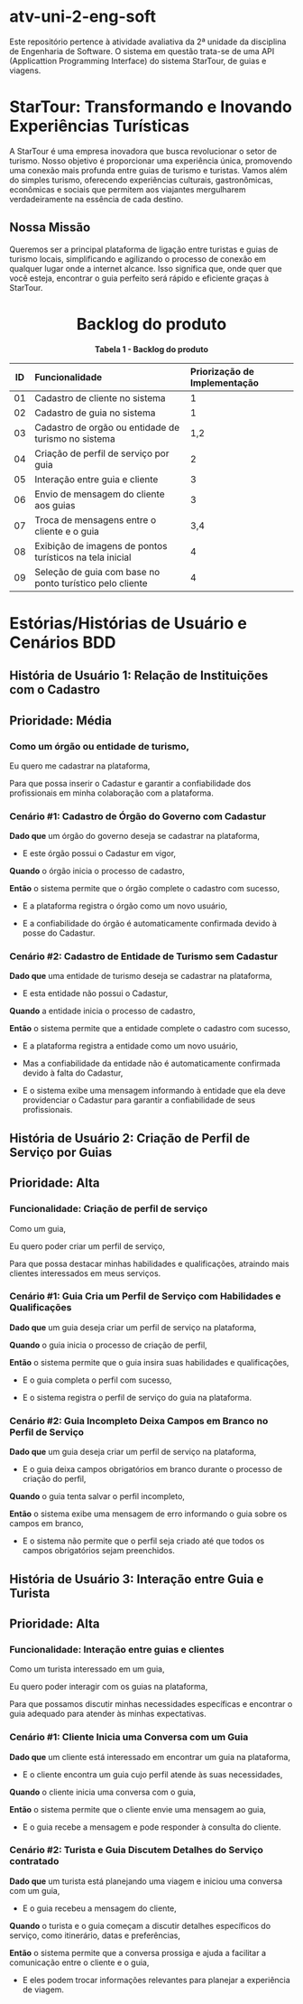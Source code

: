 # atv-uni-2-eng-soft
Este repositório pertence à atividade avaliativa da 2ª unidade da disciplina de Engenharia de Software.
O sistema em questão trata-se de uma API (Applicattion Programming Interface) do sistema StarTour, de guias e viagens.

# StarTour: Transformando e Inovando Experiências Turísticas

A StarTour é uma empresa inovadora que busca revolucionar o setor de turismo. Nosso objetivo é proporcionar uma experiência única, promovendo uma conexão mais profunda entre guias de turismo e turistas. Vamos além do simples turismo, oferecendo experiências culturais, gastronômicas, econômicas e sociais que permitem aos viajantes mergulharem verdadeiramente na essência de cada destino.

## Nossa Missão

Queremos ser a principal plataforma de ligação entre turistas e guias de turismo locais, simplificando e agilizando o processo de conexão em qualquer lugar onde a internet alcance. Isso significa que, onde quer que você esteja, encontrar o guia perfeito será rápido e eficiente graças à StarTour.

<h1 align="center">Backlog do produto</h1>
<div align="center"><strong>Tabela 1 - Backlog do produto</strong>
  
| ID | Funcionalidade | Priorização de Implementação |
|:--:|:---------------|:-----------------------------|
| 01 | Cadastro de cliente no sistema | 1 |
| 02 | Cadastro de guia no sistema | 1 |
| 03 | Cadastro de orgão ou entidade de turismo no sistema | 1,2 |
| 04 | Criação de perfil de serviço por guia | 2 |
| 05 | Interação entre guia e cliente | 3 |
| 06 | Envio de mensagem do cliente aos guias | 3 |
| 07 | Troca de mensagens entre o cliente e o guia | 3,4 |
| 08 | Exibição de imagens de pontos turísticos na tela inicial | 4 |
| 09 | Seleção de guia com base no ponto turístico pelo cliente | 4 |

</div>

# Estórias/Histórias de Usuário e Cenários BDD

##  História de Usuário 1: Relação de Instituições com o Cadastro
##  Prioridade: Média

### Como um órgão ou entidade de turismo,

Eu quero me cadastrar na plataforma,

Para que possa inserir o Cadastur e garantir a confiabilidade dos profissionais em minha colaboração com a plataforma.

### Cenário #1: Cadastro de Órgão do Governo com Cadastur

**Dado que** um órgão do governo deseja se cadastrar na plataforma,

- E este órgão possui o Cadastur em vigor,

**Quando** o órgão inicia o processo de cadastro,

**Então** o sistema permite que o órgão complete o cadastro com sucesso,

- E a plataforma registra o órgão como um novo usuário,

- E a confiabilidade do órgão é automaticamente confirmada devido à posse do Cadastur.

### Cenário #2: Cadastro de Entidade de Turismo sem Cadastur

**Dado que** uma entidade de turismo deseja se cadastrar na plataforma,

- E esta entidade não possui o Cadastur,

**Quando** a entidade inicia o processo de cadastro,

**Então** o sistema permite que a entidade complete o cadastro com sucesso,

- E a plataforma registra a entidade como um novo usuário,

- Mas a confiabilidade da entidade não é automaticamente confirmada devido à falta do Cadastur,

- E o sistema exibe uma mensagem informando à entidade que ela deve providenciar o Cadastur para garantir a confiabilidade de seus profissionais.

## História de Usuário 2: Criação de Perfil de Serviço por Guias
##  Prioridade: Alta

### Funcionalidade: Criação de perfil de serviço

Como um guia,

Eu quero poder criar um perfil de serviço,

Para que possa destacar minhas habilidades e qualificações, atraindo mais clientes interessados em meus serviços.

### Cenário #1: Guia Cria um Perfil de Serviço com Habilidades e Qualificações

**Dado que** um guia deseja criar um perfil de serviço na plataforma,

**Quando** o guia inicia o processo de criação de perfil,

**Então** o sistema permite que o guia insira suas habilidades e qualificações,

- E o guia completa o perfil com sucesso,

- E o sistema registra o perfil de serviço do guia na plataforma.

### Cenário #2: Guia Incompleto Deixa Campos em Branco no Perfil de Serviço

**Dado que** um guia deseja criar um perfil de serviço na plataforma,

- E o guia deixa campos obrigatórios em branco durante o processo de criação do perfil,

**Quando** o guia tenta salvar o perfil incompleto,

**Então** o sistema exibe uma mensagem de erro informando o guia sobre os campos em branco,

- E o sistema não permite que o perfil seja criado até que todos os campos obrigatórios sejam preenchidos.

## História de Usuário 3: Interação entre Guia e Turista
##  Prioridade: Alta

### Funcionalidade: Interação entre guias e clientes

Como um turista interessado em um guia,

Eu quero poder interagir com os guias na plataforma,

Para que possamos discutir minhas necessidades específicas e encontrar o guia adequado para atender às minhas expectativas.

### Cenário #1: Cliente Inicia uma Conversa com um Guia

**Dado que** um cliente está interessado em encontrar um guia na plataforma,

- E o cliente encontra um guia cujo perfil atende às suas necessidades,

**Quando** o cliente inicia uma conversa com o guia,

**Então** o sistema permite que o cliente envie uma mensagem ao guia,

- E o guia recebe a mensagem e pode responder à consulta do cliente.

### Cenário #2: Turista e Guia Discutem Detalhes do Serviço contratado

**Dado que** um turista está planejando uma viagem e iniciou uma conversa com um guia,

- E o guia recebeu a mensagem do cliente,

**Quando** o turista e o guia começam a discutir detalhes específicos do serviço, como itinerário, datas e preferências,

**Então** o sistema permite que a conversa prossiga e ajuda a facilitar a comunicação entre o cliente e o guia,

- E eles podem trocar informações relevantes para planejar a experiência de viagem.
